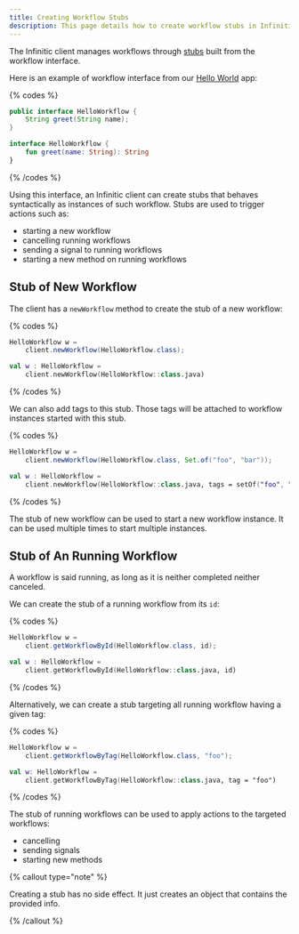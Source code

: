 ```yaml
---
title: Creating Workflow Stubs
description: This page details how to create workflow stubs in Infinitic, enabling the initiation, cancellation, and interaction with running workflows through a simplified interface. It explains the process of generating stubs from workflow interfaces for both new and running workflows, including tagging and method invocation on workflows. 
---
```

The Infinitic client manages workflows through [stubs](https://en.wikipedia.org/wiki/Method_stub) built from the workflow interface.

Here is an example of workflow interface from our [Hello World](/docs/introduction/hello-world) app:

{% codes %}

```java
public interface HelloWorkflow {
    String greet(String name);
}
```

```kotlin
interface HelloWorkflow {
    fun greet(name: String): String
}
```

{% /codes %}

Using this interface, an Infinitic client can create stubs that behaves syntactically as instances of such workflow.
Stubs are used to trigger actions such as:

- starting a new workflow
- cancelling running workflows
- sending a signal to running workflows
- starting a new method on running workflows

## Stub of New Workflow

The client has a `newWorkflow` method to create the stub of a new workflow:

{% codes %}

```java
HelloWorkflow w = 
    client.newWorkflow(HelloWorkflow.class);
```

```kotlin
val w : HelloWorkflow = 
    client.newWorkflow(HelloWorkflow::class.java)
```

{% /codes %}

We can also add tags to this stub. Those tags will be attached to workflow instances started with this stub.

{% codes %}

```java
HelloWorkflow w = 
    client.newWorkflow(HelloWorkflow.class, Set.of("foo", "bar"));
```

```kotlin
val w : HelloWorkflow = 
    client.newWorkflow(HelloWorkflow::class.java, tags = setOf("foo", "bar"))
```

{% /codes %}

The stub of new workflow can be used to start a new workflow instance.
It can be used multiple times to start multiple instances.

## Stub of An Running Workflow

A workflow is said running, as long as it is neither completed neither canceled.

We can create the stub of a running workflow from its `id`:

{% codes %}

```java
HelloWorkflow w = 
    client.getWorkflowById(HelloWorkflow.class, id);
```

```kotlin
val w : HelloWorkflow = 
    client.getWorkflowById(HelloWorkflow::class.java, id)
```

{% /codes %}

Alternatively, we can create a stub targeting all running workflow having a given tag:

{% codes %}

```java
HelloWorkflow w =
    client.getWorkflowByTag(HelloWorkflow.class, "foo");
```

```kotlin
val w: HelloWorkflow = 
    client.getWorkflowByTag(HelloWorkflow::class.java, tag = "foo")
```

{% /codes %}

The stub of running workflows can be used to apply actions to the targeted workflows:

- cancelling
- sending signals
- starting new methods

{% callout type="note"  %}

Creating a stub has no side effect. It just creates an object that contains the provided info.

{% /callout  %}
